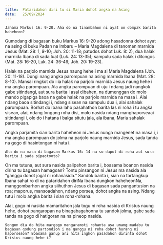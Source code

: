 ```yaml
---
title:  Pataridahon diri tu si Maria dohot angka na Asing
date:   25/09/2024
---
```


`Jahama Markus 16: 9-20. Aha do na tinambahon ni ayat on dompak barita haheheon?`

Gumodang di bagasan buku Markus 16: 9-20 adong hasadonna dohot ayat na asing di buku Padan na Imbaru – Maria Magdalena di tanoman marnida Jesus (Mat. 28: 1, 9-10; Joh. 20: 11-18; patudos dohot Luk. 8: 2), dua halak marnida Ibana di sada luat (Luk. 24: 13-35); sampulu sada halak i ditongos (Mat. 28: 16-20, Luk. 24: 36-49, Joh. 20: 19-23).

Halak na parjolo marnida Jesus naung hehe i ma si Maria Magdalena (Joh. 20: 11-18). Dungi nang angka parompuan na asing marnida Ibana (Mat. 28: 8-10). Mansai ringkot do i ia halak na parjolo marnida Jesus naung hehe i ma angka parompuan. Ala angka parompuan di uju i ndang jadi nangkok gabe sitindangi, aut sura barita i asal dibahen, na dumenggan do molo mando pigapiga baoa na gabe halak na parjolo marnida na masa i. Alai ndang baoa sitindangi i, ndang sisean na sampulu dua i, alai sahalak parompuan. Borhat do ibana laho pasahathon barita las ni roha i tu angka sisean, alai, ndang longang roha disi, molo nasida ndang manghaporseaai sitindangi i, olo do i hatana i balga situtu jala, ala ibana, Maria sahalak parompuan.

Angka parjamita sian barita haheheon ni Jesus nunga mangenet na masa i, i ma angka parompuan do jolma na parjolo naung marnida Jesus, sada tanda na gogo di hasintongan ni hata i.

`Aha do na masa di bagasan Markus 16: 14 na so dapot di roha aut sura barita i sada sipaotooto?`

On ma tutuna, aut sura nasida palipehon barita i, boasama boanon nasida dirina tu bagasan hamagoan? Tontu pinsangon ni Jesus ma nasida ala “ganggu dohot jogal ni rohanasida.” Sandok barita i, sian na tartangkup Ibana sahat ro di na pataridahon diriNa Ibana dungkon haheheonNa, manggombarhon angka siihuthon Jesus di bagasan sada pangantusion na roa; maporus, mansoadahon, ndang porsea, dohot angka na asing. Ndang tutu i molo angka barita i sian roha-rohana.

Alai, gogo ni nasida mamaritahon jala togu ni roha nasida di Kristus naung hehe, dohot pangaropan na binagabagahonna tu sandok jolma, gabe sada tanda na gogo di hatigoran na na pineop nasida.

`Songon dia do hita margogo mangaramoti rohanta asa unang madabu tu bagasan godung partondion i ma ganggu ni roha dohot hurang ni haporseaon? Boasama ganup ari hita ingkon pasadahon dirinta dohot Kristus naung hehe i?`